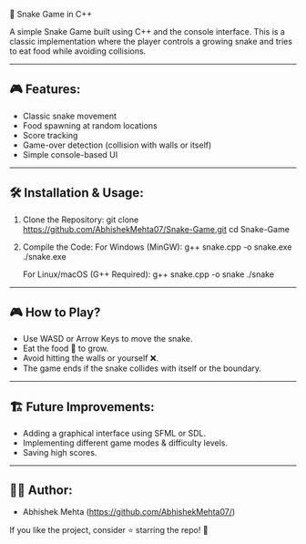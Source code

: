 🐍 Snake Game in C++

A simple Snake Game built using C++ and the console interface. This is a classic implementation where the player controls a growing snake and tries to eat food while avoiding collisions.

------------------------------------
🎮 Features:
------------------------------------
- Classic snake movement
- Food spawning at random locations
- Score tracking
- Game-over detection (collision with walls or itself)
- Simple console-based UI
  
------------------------------------
🛠 Installation & Usage:
------------------------------------
1. Clone the Repository:
   git clone https://github.com/AbhishekMehta07/Snake-Game.git
   cd Snake-Game

2. Compile the Code:
   For Windows (MinGW):
     g++ snake.cpp -o snake.exe
     ./snake.exe

   For Linux/macOS (G++ Required):
     g++ snake.cpp -o snake
     ./snake

------------------------------------
🎮 How to Play?
------------------------------------
- Use WASD or Arrow Keys to move the snake.
- Eat the food 🥩 to grow.
- Avoid hitting the walls or yourself ❌.
- The game ends if the snake collides with itself or the boundary.

------------------------------------
🏗️ Future Improvements:
------------------------------------
- Adding a graphical interface using SFML or SDL.
- Implementing different game modes & difficulty levels.
- Saving high scores.

------------------------------------
👨‍💻 Author:
------------------------------------
- Abhishek Mehta (https://github.com/AbhishekMehta07/)

If you like the project, consider ⭐ starring the repo! 🚀
